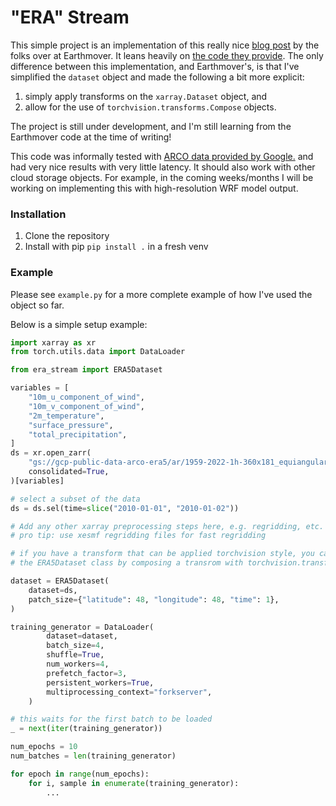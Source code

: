 # "ERA" Stream
This simple project is an implementation of this really nice [blog post](https://earthmover.io/blog/cloud-native-dataloader) by the folks over at Earthmover. It leans heavily on [the code they provide]([url](https://github.com/earth-mover/dataloader-demo/tree/main)). The only difference between this implementation, and Earthmover's, is that I've simplified the `dataset` object and made the following a bit more explicit:

1. simply apply transforms on the `xarray.Dataset` object, and
2.  allow for the use of `torchvision.transforms.Compose` objects.

The project is still under development, and I'm still learning from the Earthmover code at the time of writing!

This code was informally tested with [ARCO data provided by Google.](https://cloud.google.com/storage/docs/public-datasets/era5) and had very nice results with very little latency. It should also work with other cloud storage objects. For example, in the coming weeks/months I will be working on implementing this with high-resolution WRF model output.

### Installation

1. Clone the repository
2. Install with pip `pip install .` in a fresh venv

### Example

Please see `example.py` for a more complete example of how I've used the object so far. 

Below is a simple setup example:

```python
import xarray as xr
from torch.utils.data import DataLoader

from era_stream import ERA5Dataset

variables = [
    "10m_u_component_of_wind",
    "10m_v_component_of_wind",
    "2m_temperature",
    "surface_pressure",
    "total_precipitation",
]
ds = xr.open_zarr(
    "gs://gcp-public-data-arco-era5/ar/1959-2022-1h-360x181_equiangular_with_poles_conservative.zarr",
    consolidated=True,
)[variables]

# select a subset of the data
ds = ds.sel(time=slice("2010-01-01", "2010-01-02"))

# Add any other xarray preprocessing steps here, e.g. regridding, etc.
# pro tip: use xesmf regridding files for fast regridding

# if you have a transform that can be applied torchvision style, you can also pass this to 
# the ERA5Dataset class by composing a transrom with torchvision.transforms.Compose

dataset = ERA5Dataset(
    dataset=ds,
    patch_size={"latitude": 48, "longitude": 48, "time": 1},
)

training_generator = DataLoader(
        dataset=dataset,
        batch_size=4,
        shuffle=True,
        num_workers=4,
        prefetch_factor=3,
        persistent_workers=True,
        multiprocessing_context="forkserver",
    )

# this waits for the first batch to be loaded
_ = next(iter(training_generator))

num_epochs = 10
num_batches = len(training_generator)

for epoch in range(num_epochs):
    for i, sample in enumerate(training_generator):
        ...
```
```
